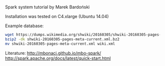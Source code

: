 Spark system tutorial by Marek Bardoński

Installation was tested on C4.xlarge (Ubuntu 14.04)

Example database:

```sh
wget https://dumps.wikimedia.org/shwiki/20160305/shwiki-20160305-pages-meta-current.xml.bz2
bzip2 -dk shwiki-20160305-pages-meta-current.xml.bz2
mv shwiki-20160305-pages-meta-current.xml wiki.xml
```

Literature:
http://mbonaci.github.io/mbo-spark/
http://spark.apache.org/docs/latest/quick-start.html
